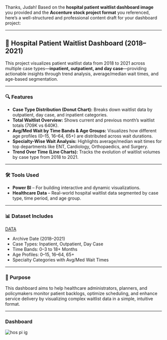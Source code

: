 Thanks, Judah! Based on the **hospital patient waitlist dashboard image** you provided and the **Accenture stock project format** you referenced, here’s a well-structured and professional content draft for your dashboard project:

---

## 🏥 Hospital Patient Waitlist Dashboard (2018–2021)

This project visualizes patient waitlist data from 2018 to 2021 across multiple case types—**inpatient, outpatient, and day case**—providing actionable insights through trend analysis, average/median wait times, and age-based segmentation.

---

### 🔍 **Features**

* **Case Type Distribution (Donut Chart):** Breaks down waitlist data by outpatient, day case, and inpatient categories.
* **Total Waitlist Overview:** Shows current and previous month’s waitlist totals (709K vs 640K).
* **Avg/Med Wait by Time Bands & Age Groups:** Visualizes how different age profiles (0–15, 16–64, 65+) are distributed across wait durations.
* **Specialty-Wise Wait Analysis:** Highlights average/median wait times for top departments like ENT, Cardiology, Orthopaedics, and Surgery.
* **Trend Over Time (Line Charts):** Tracks the evolution of waitlist volumes by case type from 2018 to 2021.

---

### 🛠 **Tools Used**

* **Power BI** – For building interactive and dynamic visualizations.
* **Healthcare Data** – Real-world hospital waitlist data segmented by case type, time period, and age group.

---

### 📊 **Dataset Includes**

[DATA](https://github.com/Judah-07/Hospital-Data-Responsive-analysis/tree/main/Hospital%20Data/Data)
* Archive Date (2018–2021)
* Case Types: Inpatient, Outpatient, Day Case
* Time Bands: 0–3 to 18+ Months
* Age Profiles: 0–15, 16–64, 65+
* Specialty Categories with Avg/Med Wait Times


---

### 🎯 **Purpose**

This dashboard aims to help healthcare administrators, planners, and policymakers monitor patient backlogs, optimize scheduling, and enhance service delivery by visualizing complex waitlist data in a simple, intuitive format.

---

### **Dashboard**
![hos pi ig](https://github.com/user-attachments/assets/3cc27c6d-ee7e-4e36-951d-fca6c1debe4a)

